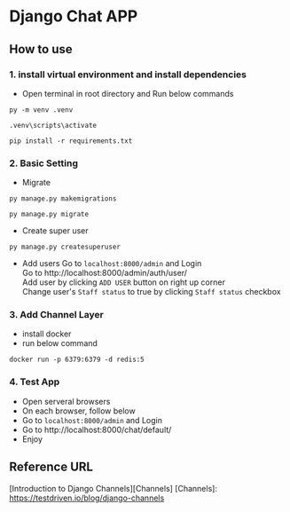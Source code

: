 # Django Chat APP

## How to use

### 1. install virtual environment and install dependencies
- Open terminal in root directory and Run below commands
```
py -m venv .venv
```
```
.venv\scripts\activate
```
```
pip install -r requirements.txt
```

### 2. Basic Setting
- Migrate
```
py manage.py makemigrations
```
```
py manage.py migrate
```
- Create super user
```
py manage.py createsuperuser
```
- Add users
Go to `localhost:8000/admin` and Login <br />
Go to http://localhost:8000/admin/auth/user/ <br />
Add user by clicking `ADD USER` button on right up corner <br />
Change user's `Staff status` to true by clicking `Staff status` checkbox

### 3. Add Channel Layer
- install docker
- run below command
```
docker run -p 6379:6379 -d redis:5
```

### 4. Test App
- Open serveral browsers <br />
- On each browser, follow below <br />
- Go to `localhost:8000/admin` and Login <br />
- Go to http://localhost:8000/chat/default/ <br />
- Enjoy

## Reference URL
[Introduction to Django Channels][Channels]
[Channels]: https://testdriven.io/blog/django-channels
